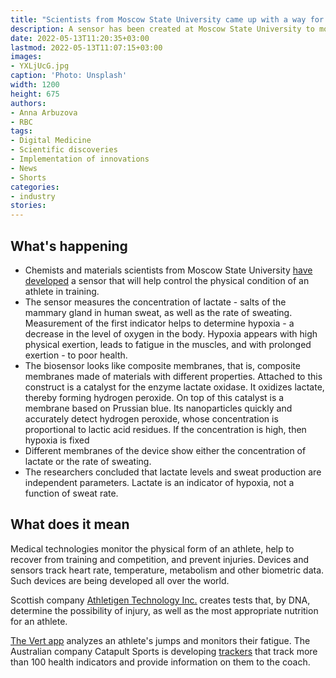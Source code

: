 ```yaml
---
title: "Scientists from Moscow State University came up with a way for athletes to avoid hypoxia"
description: A sensor has been created at Moscow State University to monitor the physical condition of athletes. Device measures lactate levels and sweating rate and warns of hypoxia
date: 2022-05-13T11:20:35+03:00
lastmod: 2022-05-13T11:07:15+03:00
images:
- YXLjUcG.jpg
caption: 'Photo: Unsplash'
width: 1200
height: 675
authors:
- Anna Arbuzova
- RBC
tags:
- Digital Medicine
- Scientific discoveries
- Implementation of innovations
- News
- Shorts
categories:
- industry
stories:
---
```


## What's happening

- Chemists and materials scientists from Moscow State University [have developed](https://www.msu.ru/science/main_themes/novyy-potovoy-sensor-pomozhet-kontrolirovat-sostoyanie-sportsmenov-vo-vremya-trenirovki.html) a sensor that will help control the physical condition of an athlete in training.
- The sensor measures the concentration of lactate - salts of the mammary gland in human sweat, as well as the rate of sweating. Measurement of the first indicator helps to determine hypoxia - a decrease in the level of oxygen in the body. Hypoxia appears with high physical exertion, leads to fatigue in the muscles, and with prolonged exertion - to poor health.
- The biosensor looks like composite membranes, that is, composite membranes made of materials with different properties. Attached to this construct is a catalyst for the enzyme lactate oxidase. It oxidizes lactate, thereby forming hydrogen peroxide. On top of this catalyst is a membrane based on Prussian blue. Its nanoparticles quickly and accurately detect hydrogen peroxide, whose concentration is proportional to lactic acid residues. If the concentration is high, then hypoxia is fixed
- Different membranes of the device show either the concentration of lactate or the rate of sweating.
- The researchers concluded that lactate levels and sweat production are independent parameters. Lactate is an indicator of hypoxia, not a function of sweat rate.

## What does it mean

Medical technologies monitor the physical form of an athlete, help to recover from training and competition, and prevent injuries. Devices and sensors track heart rate, temperature, metabolism and other biometric data. Such devices are being developed all over the world.

Scottish company [Athletigen Technology Inc.](https://athletigen.com/) creates tests that, by DNA, determine the possibility of injury, as well as the most appropriate nutrition for an athlete.

[The Vert app](https://sportprosystems.ru/individ/) analyzes an athlete's jumps and monitors their fatigue. The Australian company Catapult Sports is developing [trackers](https://www.athleticbusiness.com/operations/media-technology/article/15148805/infographic-wearable-tech-and-sports-injury-prevention) that track more than 100 health indicators and provide information on them to the coach.
